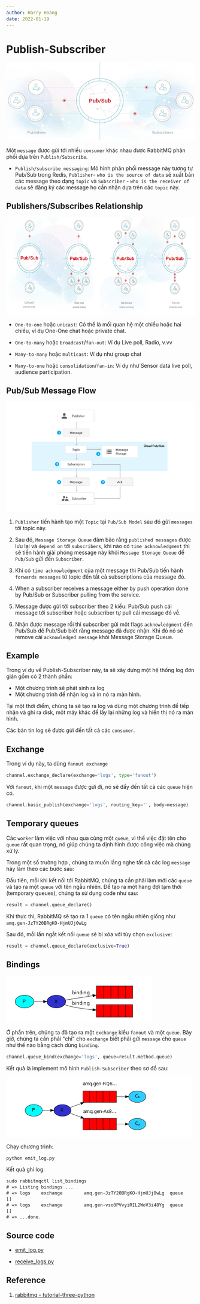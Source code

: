 ```yaml
---
author: Harry Hoang
date: 2022-01-19
---
```


# Publish-Subscriber

![](./images/pubsub-banner.png)

Một `message` được gửi tới nhiều `consumer` khác nhau được RabbitMQ phân phối dựa trên `Publish/Subscribe`.

- `Publish/subscribe messaging`: Mô hình phân phối message này tương tự Pub/Sub trong Redis, `Publisher`- `who is the source of data` sẽ xuất bản các message theo dạng `topic` và `Subscriber` - `who is the receiver of data` sẽ đăng ký các message họ cần nhận dựa trên các `topic` này.

## Publishers/Subscribes Relationship

![](./images/pubsub-relational.png)

- `One-to-one` hoặc `unicast`: Có thể là mối quan hệ một chiều hoặc hai chiều, ví dụ One-One chat hoặc private chat.

- `One-to-many` hoặc `broadcast`/`fan-out`: Ví dụ Live poll, Radio, v.vv

- `Many-to-many` hoặc `multicast`: Ví dụ như group chat

- `Many-to-one` hoặc `consolidation`/`fan-in`: Ví dụ như Sensor data live poll, audience participation.

## Pub/Sub Message Flow

![](./images/pubsub-msgflow.png)

1. `Publisher` tiến hành tạo một `Topic` tại `Pub/Sub Model` sau đó gửi `messages` tới topic này.

2. Sau đó,  `Message Storage Queue` đảm bảo rằng `published messages` được lưu lại và `depend on` tới `subscribers`, khi nào có `time acknowledgment` thì sẽ tiến hành giải phóng message này khỏi `Message Storage Queue` để `Pub/Sub` gửi đến `Subscriber`.
3. Khi có `time acknowledgment` của một message thì Pub/Sub tiến hành `forwards messages` từ topic đến tất cả subscriptions của message đó.

4. When a subscriber receives a message either by push operation done by Pub/Sub or Subscriber pulling from the service.

4. Message được gửi tới subscriber theo 2 kiểu: Pub/Sub push cái message tới subscriber hoặc subscriber tự pull cái message đó về.

5. Nhận được message rồi thì subscriber gửi một flags `acknowledgment` đến Pub/Sub để Pub/Sub biết rằng message đã được nhận. Khi đó nó sẽ remove cái `acknowledged message` khỏi Message Storage Queue.

## Example

Trong ví dụ về Publish-Subscriber này, ta sẽ xây dựng một hệ thống log đơn giản gồm có 2 thành phần:

- Một chương trình sẽ phát sinh ra log
- Một chương trình để nhận log và in nó ra màn hình.

Tại một thời điểm, chúng ta sẽ tạo ra log và dùng một chương trình để tiếp nhận và ghi ra disk, một máy khác để lấy lại những log và hiển thị nó ra màn hình.

Các bản tin log sẽ được gửi đến tất cả các `consumer`.

## Exchange
Trong ví dụ này, ta dùng `fanout exchange`
``` py
channel.exchange_declare(exchange='logs', type='fanout')
```

Với `fanout`, khi một `message` được gửi đi, nó sẽ đẩy đến tất cả các `queue` hiện có.

``` py
channel.basic_publish(exchange='logs', routing_key='', body=message)
```

## Temporary queues

Các `worker` làm việc với nhau qua cùng một `queue`, vì thế việc đặt tên cho `queue` rất quan trọng, nó giúp chúng ta định hình được công việc mà chúng xử lý.

Trong một số trường hợp , chúng ta muốn lắng nghe tất cả các log `message` hãy làm theo các bước sau:

Đầu tiên, mỗi khi kết nối tới RabbitMQ, chúng ta cần phải làm mới các `queue` và tạo ra một `queue` với tên ngẫu nhiên. Để tạo ra một hàng đợi tạm thời (temporary queues), chúng ta sử dụng code như sau:

``` py
result = channel.queue_declare()
```

Khi thực thi, RabbitMQ sẽ tạo ra 1 `queue` có tên ngẫu nhiên giống như `amq.gen-JzTY20BRgKO-HjmUJj0wLg`

Sau đó, mỗi lần ngắt kết nối `queue` sẽ bị xóa với tùy chọn `exclusive`:

``` py
result = channel.queue_declare(exclusive=True)
```

## Bindings

![](./images/binding.png)


Ở phần trên, chúng ta đã tạo ra một `exchange` kiểu `fanout` và một `queue`. Bây giờ, chúng ta cần phải "chỉ" cho `exchange` biết phải gửi `message` cho `queue` như thế nào bằng cách dùng `binding`.

``` py
channel.queue_bind(exchange='logs', queue=result.method.queue)
```
Kết quả là implement mô hình `Publish-Subscriber` theo sơ đồ sau:

![](./images/pub-sub-rabbit.png)

Chạy chương trình:
```
python emit_log.py
```


Kết quả ghi log:

```
sudo rabbitmqctl list_bindings
# => Listing bindings ...
# => logs    exchange        amq.gen-JzTY20BRgKO-HjmUJj0wLg  queue           []
# => logs    exchange        amq.gen-vso0PVvyiRIL2WoV3i48Yg  queue           []
# => ...done.
```

## Source code

- [emit_log.py](https://github.com/rabbitmq/rabbitmq-tutorials/blob/master/python/emit_log.py)

- [receive_logs.py](https://github.com/rabbitmq/rabbitmq-tutorials/blob/master/python/receive_logs.py)

## Reference

1. [rabbitmq - tutorial-three-python](https://www.rabbitmq.com/tutorials/tutorial-three-python.html)

